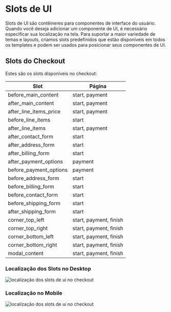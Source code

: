 # Slots de UI

Slots de UI são contêineres para componentes de interface do usuário.
Quando você deseja adicionar um componente de UI, é necessário especificar sua localização na tela. Para suportar a maior variedade de temas e layouts, criamos slots predefinidos que estão disponíveis em todos os templates e podem ser usados para posicionar seus componentes de UI.

## Slots do Checkout

Estes são os slots disponíveis no checkout:

| Slot                  | Página                      |
| --------------------- | ----------------------------|
| before_main_content   | start, payment              |
| after_main_content    | start, payment              |
| after_line_items_price| start, payment              |
| before_line_items     | start                       |
| after_line_items      | start, payment              |
| after_contact_form    | start                       |
| after_address_form    | start                       |
| after_billing_form    | start                       |
| after_payment_options | payment                     |
| before_payment_options| payment                     |
| before_address_form   | start                       |
| before_billing_form   | start                       |
| before_contact_form   | start                       |
| before_shipping_form  | start                       |
| after_shipping_form   | start                       |
| corner_top_left       | start, payment, finish      |
| corner_top_right      | start, payment, finish      |
| corner_bottom_left    | start, payment, finish      |
| corner_bottom_right   | start, payment, finish      |
| modal_content         | start, payment, finish      |

### Localização dos Slots no Desktop

![localização dos slots de ui no checkout](/images/ui-slots-desktop-checkout.png)

### Localização no Mobile

![localização dos slots de ui no checkout](/images/ui-slots-mobile-checkout.png)
